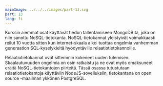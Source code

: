 ```yaml
---
mainImage: ../../../images/part-13.svg
part: 13
lang: fi
---
```


<div class="intro">

Kurssin aiemmat osat käyttävät tiedon tallentamiseen MongoDB:tä, joka on niin sanottu NoSQL-tietokanta. NoSQL-tietokannat yleistyivät voimakkaasti reilut 10 vuotta sitten kun internet-skaala alkoi tuottaa ongelmia vanhemman generaation SQL-kyselykieltä hyödyntäville relaatiotietokannoille.

Relaatiotietokannat ovat sittemmin kokeneet uuden tulemisen. Skaalautuvuuden ongelmia on osin ratkaistu ja ne ovat myös omaksuneet eräitä NoSQL-tietokantojen piirteitä. Tässä osassa tutustutaan relaatiotietokantoja käyttäviin NodeJS-sovelluksiin, tietokantana on open source -maailman ykkönen PostgreSQL.

</div>
